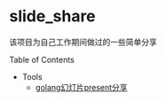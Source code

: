 # slide_share

该项目为自己工作期间做过的一些简单分享

Table of Contents
- Tools
    - [golang幻灯片present分享](https://go-talks.appspot.com/github.com/thinkeridea/slide_share/tools/present.slide)

